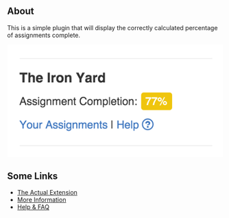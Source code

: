 ## About

This is a simple plugin that will display the correctly calculated percentage of assignments complete.

![](./screenshot.png)

## Some Links

- [The Actual Extension](https://chrome.google.com/webstore/detail/tiy-atlanta-student-statu/hfhgjeagjimleplolgfjcddkbkhbjmgd)
- [More Information](https://github.com/twhitacre/StatusPlugin/wiki/)
- [Help & FAQ](https://github.com/twhitacre/StatusPlugin/wiki/Help)